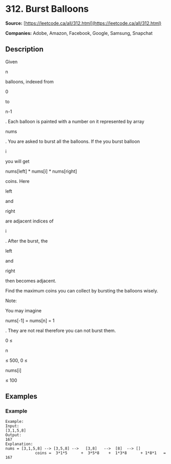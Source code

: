 # 312. Burst Balloons

**Source:** [https://leetcode.ca/all/312.html](https://leetcode.ca/all/312.html)

**Companies:** Adobe, Amazon, Facebook, Google, Samsung, Snapchat

## Description

Given

n

balloons, indexed from

0

to

n-1

. Each balloon
        is painted with a number on it represented by array

nums

. You are asked to
        burst all the balloons. If the you burst balloon

i

you will get

nums[left]
            * nums[i] * nums[right]

coins. Here

left

and

right

are
        adjacent indices of

i

. After the burst, the

left

and

right

then becomes adjacent.

Find the maximum coins you can collect by bursting the balloons wisely.

Note:

You may imagine

nums[-1] = nums[n] = 1

. They are not real therefore you can
            not burst them.

0 ≤

n

≤ 500, 0 ≤

nums[i]

≤ 100

## Examples

### Example

```
Example:
Input:
[3,1,5,8]
Output:
167
Explanation:
nums = [3,1,5,8] --> [3,5,8] -->   [3,8]   -->  [8]  --> []
             coins =  3*1*5      +  3*5*8    +  1*3*8      + 1*8*1   = 167
```

